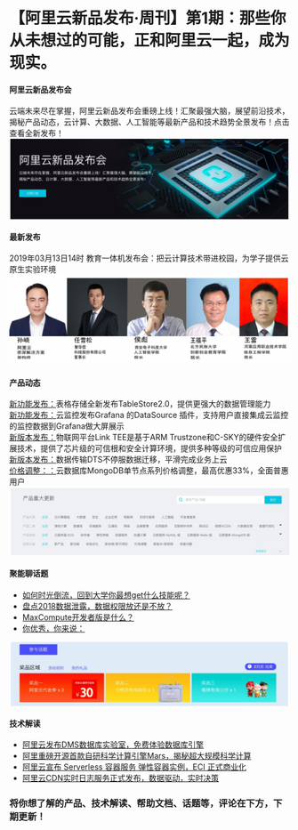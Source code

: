 # 【阿里云新品发布·周刊】第1期：那些你从未想过的可能，正和阿里云一起，成为现实。
<h4>阿里云新品发布会</h4>
云端未来尽在掌握，阿里云新品发布会重磅上线！汇聚最强大脑，展望前沿技术，揭秘产品动态，云计算、大数据、人工智能等最新产品和技术趋势全景发布！点击查看全新发布！

<div style="text-align:center" align="center">
<img src="/images/【阿里云新品发布·周刊】第1期1.png" align="center" />
</div>

<h4>最新发布</h4>
2019年03月13日14时
教育一体机发布会：把云计算技术带进校园，为学子提供云原生实验环境

<div style="text-align:center" align="center">
<img src="/images/【阿里云新品发布·周刊】第1期2.png" align="center" />
</div>

<h4>产品动态</h4>
<a href="https://yq.aliyun.com/live/872?spm=a2c4e.11153940.blogcont693356.10.91542029UV4i6f&tlog=out_page_zhoukan_20190312">新功能发布：</a>表格存储全新发布TableStore2.0，提供更强大的数据管理能力</br>
<a href="https://www.aliyun.com/product/news/detail?spm=a2c4e.11153940.blogcont693356.11.91542029pml5c7&id=12256&tlog=out_page_zhoukan_20190312">新功能发布：</a>云监控发布Grafana 的DataSource 插件，支持用户直接集成云监控的监控数据到Grafana做大屏展示</br>
<a href="https://yq.aliyun.com/articles/691901?spm=a2c4e.11153940.blogcont693356.12.91542029vc4mW2&tlog=out_page_zhoukan_20190312">新版本发布：</a>物联网平台Link TEE是基于ARM Trustzone和C-SKY的硬件安全扩展技术，提供了芯片级的可信根和安全计算环境，提供多种等级的可信应用保护</br>
<a href="https://yq.aliyun.com/articles/692260?spm=a2c4e.11153940.blogcont693356.13.91542029cCVSH0&tlog=out_page_zhoukan_20190312">新版本发布：</a>数据传输DTS不停服数据迁移，平滑完成业务上云</br>
<a href="https://www.aliyun.com/product/news/detail?spm=a2c4e.11153940.blogcont693356.14.91542029ka5Rvu&id=12260">价格调整：：</a>云数据库MongoDB单节点系列价格调整，最高优惠33%，全面普惠用户</br>

<div style="text-align:center" align="center">
<img src="/images/【阿里云新品发布·周刊】第1期3.png" align="center" />
</div>

<h4>聚能聊话题</h4>

- <a href="https://yq.aliyun.com/roundtable/495265?spm=a2c4e.11153940.blogcont693356.16.9154202911YoPr&tlog=out_page_zhoukan_20190312">如何时光倒流，回到大学你最想get什么技能呢？</a></br>
- <a href="https://yq.aliyun.com/roundtable/494769?spm=a2c4e.11153940.blogcont693356.17.91542029J83IU7&tlog=out_page_zhoukan_20190312">盘点2018数据泄露，数据权限放还是不放？</a></br>
- <a href="https://yq.aliyun.com/roundtable/495122?spm=a2c4e.11153940.blogcont693356.18.915420298BEky6&tlog=out_page_zhoukan_201903120">MaxCompute开发者版是什么？</a></br>
- <a href="https://yq.aliyun.com/roundtable/494712?spm=a2c4e.11153940.blogcont693356.19.91542029WQQo7h&tlog=out_page_zhoukan_20190312">你优秀，你来说：</a></br>

<div style="text-align:center" align="center">
<img src="/images/【阿里云新品发布·周刊】第1期4.png" align="center" />
</div>

<h4>技术解读</h4>

- <a href="https://yq.aliyun.com/articles/691679?spm=a2c4e.11153940.blogcont693356.21.91542029DKCfGL&tlog=out_page_zhoukan_20190312">阿里云发布DMS数据库实验室，免费体验数据库引擎</a></br>
- <a href="https://yq.aliyun.com/articles/687241?spm=a2c4e.11153940.blogcont693356.22.91542029mJwpVB&tlog=out_page_zhoukan_20190312">阿里重磅开源首款自研科学计算引擎Mars，揭秘超大规模科学计算</a></br>
- <a href="https://yq.aliyun.com/articles/684058?spm=a2c4e.11153940.blogcont693356.23.9154202965dWQU&tlog=out_page_zhoukan_20190312">阿里云宣布 Serverless 容器服务 弹性容器实例，ECI 正式商业化</a></br>
- <a href="https://yq.aliyun.com/articles/682625?spm=a2c4e.11153940.blogcont693356.24.91542029B9eH5E&tlog=out_page_zhoukan_20190312">阿里云CDN实时日志服务正式发布，数据驱动，实时决策</a></br>

<h3>将你想了解的产品、技术解读、帮助文档、话题等，评论在下方，下期更新！</h3>
